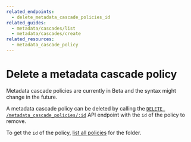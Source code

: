```yaml
---
related_endpoints:
  - delete_metadata_cascade_policies_id
related_guides:
  - metadata/cascades/list
  - metadata/cascades/create
related_resources: 
  - metadata_cascade_policy
---
```


# Delete a metadata cascade policy

<Message warning>
  Metadata cascade policies are currently in Beta and the syntax might change in
  the future.
</Message>

A metadata cascade policy can be deleted by calling the 
[`DELETE /metadata_cascade_policies/:id`][e_delete] API endpoint with the
`id` of the policy to remove.

<Samples id='delete_metadata_cascade_policies_id' />

<Message>

  To get the `id` of the policy,
  [list all policies][g_list_policies] for the folder.

</Message>

[e_delete]: e://delete_metadata_cascade_policies_id
[g_list_policies]: g://metadata/cascades/list
